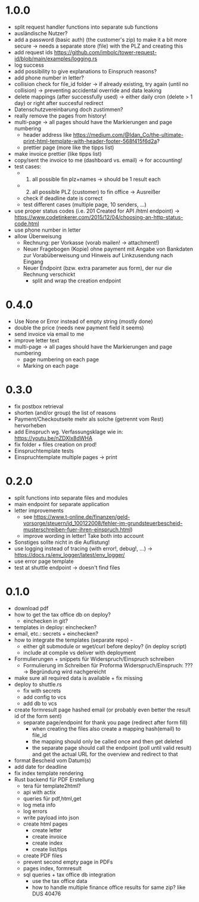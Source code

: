 # 1.0.0
- split request handler functions into separate sub functions
- ausländische Nutzer?
- add a password (basic auth) (the customer's zip) to make it a bit more secure
-> needs a separate store (file) with the PLZ and creating this
- add request ids  https://github.com/imbolc/tower-request-id/blob/main/examples/logging.rs
- log success
- add possibility to give explanations to Einspruch reasons?
- add phone number in letter?
- collision check for file_id folder -> if already existing, try again (until no collision) -> preventing accidental override and data leaking
- delete mappings (after successfully used)
  -> either daily cron (delete > 1 day) or right after succesful redirect 
- Datenschutzvereinbarung doch zustimmen?
- really remove the pages from history!
- multi-page -> all pages should have the Markierungen and page numbering
  - header address like https://medium.com/@Idan_Co/the-ultimate-print-html-template-with-header-footer-568f415f6d2a?
  - prettier page (more like the tipps list)
- make invoice prettier (like tipps list)
- copy/sent the invoice to me (dashboard vs. email) -> for accounting!
- test cases:
    - 1. all possible fin plz+names -> should be 1 result each
    - 2. all possible PLZ (customer) to fin office -> Ausreißer
    - check if deadline date is correct
    - test different cases (multiple page, 10 senders, ...)
- use proper status codes (i.e. 201 Created for API /html endpoint) -> https://www.codetinkerer.com/2015/12/04/choosing-an-http-status-code.html
- use phone number in letter
- allow Überweisung
  - Rechnung: per Vorkasse (vorab mailen! -> attachment!)
  - Neuer Fragebogen (Kopie) ohne payment mit Angabe von Bankdaten zur Vorabüberweisung und Hinweis auf Linkzusendung nach Eingang 
  - Neuer Endpoint (bzw. extra parameter aus form), der nur die Rechnung verschickt
    - split and wrap the creation endpoint

# 0.4.0
+ Use None or Error instead of empty string (mostly done)
+ double the price (needs new payment field it seems)
+ send invoice via email to me
+ improve letter text
+ multi-page -> all pages should have the Markierungen and page numbering
  + page numbering on each page
  + Marking on each page

# 0.3.0
+ fix postbox retrieval
+ shorten (and/or group) the list of reasons 
+ Payment/Checkoutseite mehr als solche (getrennt vom Rest) hervorheben
+ add Einspruch wg. Verfassungsklage wie in: https://youtu.be/nZDXlx8dWHA
+ fix folder + files creation on prod!
+ Einspruchtemplate tests
+ Einspruchtemplate multiple pages -> print

# 0.2.0
+ split functions into separate files and modules
+ main endpoint for separate application
+ letter improvements
  + see https://www.t-online.de/finanzen/geld-vorsorge/steuern/id_100122008/fehler-im-grundsteuerbescheid-musterschreiben-fuer-ihren-einspruch.html)
  + improve wording in letter! Take both into account
+ Sonstiges sollte nicht in die Auflistung!
+ use logging instead of tracing (with error!, debug!, ...)
  -> https://docs.rs/env_logger/latest/env_logger/
+ use error page template
+ test at shuttle endpoint -> doesn't find files

# 0.1.0
+ download pdf
+ how to get the tax office db on deploy?
  + einchecken in git?
+ templates in deploy: einchecken?
+ email, etc.: secrets + einchecken? 
+ how to integrate the templates (separate repo) -
  - either git submodule or wget/curl before deploy? (in deploy script)
  - include at compile vs deliver with deployment
+ Formulierungen + snippets für Widerspruch/Einspruch schreiben
    + Formulierung im Schreiben für Proforma Widerspruch/Einspruch: ???
      -> Begründung wird nachgereicht
+ make sure all required data is available + fix missing
+ deploy to shuttle.rs
  + fix with secrets
  + add config to vcs
  + add db to vcs
+ create formresult page hashed email (or probably even better the result id of the form sent)
    + separate page/endpoint for thank you page (redirect after form fill)
        - when creating the files also create a mapping hash(email) to file_id
        - the mapping should only be called once and then get deleted
        - the separate page should call the endpoint (poll until valid result) and get the actual URL for the overview and redirect to that
+ format Bescheid vom Datum(s)
+ add date for deadline
+ fix index template rendering
+ Rust backend für PDF Erstellung
    + tera für template2html?
    + api with actix
    + queries für pdf,html,get
    + log meta info 
    + log errors
    + write payload into json
    + create html pages
      + create letter
      + create invoice
      + create index
      + create list/tips
    + create PDF files
    + prevent second empty page in PDFs
    + pages index, formresult
    + sql queries + tax office db integration
      + use the tax office data
      + how to handle multiple finance office results for same zip? like DUS 40476 